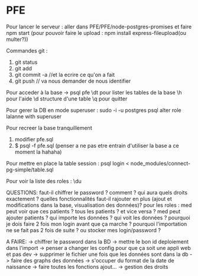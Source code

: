 # PFE


Pour lancer le serveur :
aller dans PFE/PFE/node-postgres-promises et faire npm start
(pour pouvoir faire le upload : npm install express-fileupload(ou multer?))


Commandes git :
1. git status
2. git add <les nouveaux fichiers>
3. git commit -a //et la ecrire ce qu'on a fait
4. git push // va nous demander de nous identifier


Pour acceder à la base -> psql pfe
\dt pour lister les tables de la base
\h pour l'aide
\d <table> structure d'une table
\q pour quitter

Pour gerer la DB en mode superuser :
sudo -i -u postgres
psql
alter role lalanne with superuser

Pour recreer la base tranquillement
1. modifier pfe.sql
2. $ psql -f pfe.sql (penser a ne pas etre entrain d'utiliser la base a ce moment la hahaha)

Pour mettre en place la table session :
psql login < node_modules/connect-pg-simple/table.sql

Pour voir la liste des roles :
\du


QUESTIONS:
faut-il chiffrer le password ? comment ?
qui aura quels droits exactement ?
quelles fonctionnalités faut-il rajouter en plus (ajout et modifications dans la base, visualisation des données)?
pour les roles : med peut voir que ces patients ? tous les patients ? et vice versa ?
med peut ajouter patients ?
qui importe les données ? qui voit les données ?
pourquoi je dois faire 2 fois mon login avant que ça marche ?
pourquoi l'importation ne se fait pas 2 fois de suite ?
ou stocker mes login/password ?

A FAIRE:
-> chiffrer le password dans la BD
-> mettre le bon id deploiement dans l'import
-> penser a changer les config pour que ça soit une appli web et pas dev
-> supprimer le fichier une fois que les données sont dans la db
-> faire des graphs des données
-> s'occuper du format de la date de naissance
-> faire toutes les fonctions ajout...
-> gestion des droits
